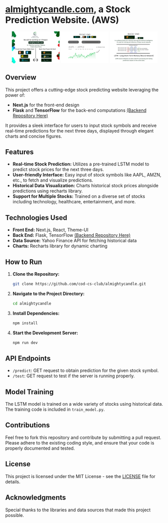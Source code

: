 # [almightycandle.com](https://www.almightycandle.com/), a Stock Prediction Website. (AWS)

<div align="center">
  <img src="https://github.com/cod-cs-club/almightycandle/blob/main/src/assets/images/1.png" width="30%" />
  <img src="https://github.com/cod-cs-club/almightycandle/blob/main/src/assets/images/2.png" width="30%" /> 
  <img src="https://github.com/cod-cs-club/almightycandle/blob/main/src/assets/images/3.png" width="30%" />
</div>


## Overview
This project offers a cutting-edge stock predicting website leveraging the power of:
- **Next.js** for the front-end design
- **Flask** and **TensorFlow** for the back-end computations [(Backend Repository Here)](https://github.com/dimitri-sky/AlCaFlask)

It provides a sleek interface for users to input stock symbols and receive real-time predictions for the next three days, displayed through elegant charts and concise figures.

## Features
- **Real-time Stock Prediction:** Utilizes a pre-trained LSTM model to predict stock prices for the next three days.
- **User-friendly Interface:** Easy input of stock symbols like AAPL, AMZN, etc., to fetch and visualize predictions.
- **Historical Data Visualization:** Charts historical stock prices alongside predictions using recharts library.
- **Support for Multiple Stocks:** Trained on a diverse set of stocks including technology, healthcare, entertainment, and more.

## Technologies Used
- **Front End:** Next.js, React, Theme-UI
- **Back End:** Flask, TensorFlow [(Backend Repository Here)](https://github.com/dimitri-sky/AlCaFlask)
- **Data Source:** Yahoo Finance API for fetching historical data
- **Charts:** Recharts library for dynamic charting

## How to Run
1. **Clone the Repository:**
   
   ```bash
   git clone https://github.com/cod-cs-club/almightycandle.git
   ```
   
3. **Navigate to the Project Directory:**
   
   ```bash
   cd almightycandle
   ```
   
5. **Install Dependencies:**
   
   ```bash
   npm install
   ```
   
7. **Start the Development Server:**
   
   ```bash
   npm run dev
   ```

## API Endpoints
- `/predict`: GET request to obtain prediction for the given stock symbol.
- `/test`: GET request to test if the server is running properly.

## Model Training
The LSTM model is trained on a wide variety of stocks using historical data. The training code is included in `train_model.py`.

## Contributions
Feel free to fork this repository and contribute by submitting a pull request. Please adhere to the existing coding style, and ensure that your code is properly documented and tested.

## License
This project is licensed under the MIT License - see the [LICENSE](LICENSE) file for details.

## Acknowledgments
Special thanks to the libraries and data sources that made this project possible.

